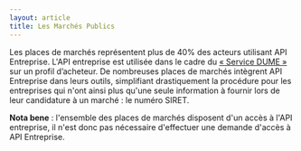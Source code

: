 ```yaml
---
layout: article
title: Les Marchés Publics
---
```


Les places de marchés représentent plus de 40% des acteurs utilisant
API Entreprise. L'API entreprise est utilisée dans le cadre du [« Service DUME »](https://www2.economie.gouv.fr/daj/dume-espd) sur un profil d’acheteur.
De nombreuses places de marchés intègrent API Entreprise dans leurs outils,
simplifiant drastiquement la procédure pour les entreprises qui n'ont
ainsi plus qu'une seule information à fournir lors de leur candidature
à un marché : le numéro SIRET.

**Nota bene** : l'ensemble des places de marchés disposent d'un accès à l'API entreprise, il n'est donc pas nécessaire d'effectuer une demande d'accès à API Entreprise.
